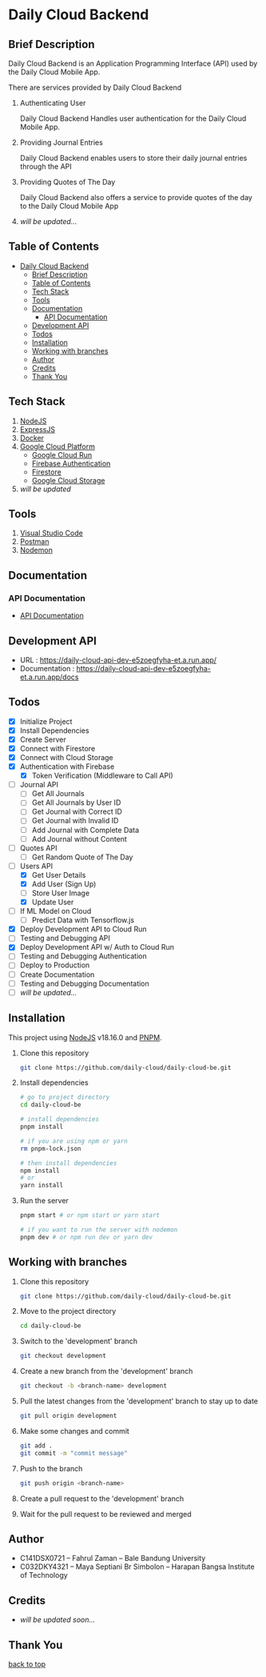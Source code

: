 # Daily Cloud Backend

## Brief Description

Daily Cloud Backend is an Application Programming Interface (API) used by the Daily Cloud Mobile App.

There are services provided by Daily Cloud Backend

1. Authenticating User

   Daily Cloud Backend Handles user authentication for the Daily Cloud Mobile App.

2. Providing Journal Entries

   Daily Cloud Backend enables users to store their daily journal entries through the API

3. Providing Quotes of The Day

   Daily Cloud Backend also offers a service to provide quotes of the day to the Daily Cloud Mobile App

4. _will be updated..._

## Table of Contents

- [Daily Cloud Backend](#daily-cloud-backend)
  - [Brief Description](#brief-description)
  - [Table of Contents](#table-of-contents)
  - [Tech Stack](#tech-stack)
  - [Tools](#tools)
  - [Documentation](#documentation)
    - [API Documentation](#api-documentation)
  - [Development API](#development-api)
  - [Todos](#todos)
  - [Installation](#installation)
  - [Working with branches](#working-with-branches)
  - [Author](#author)
  - [Credits](#credits)
  - [Thank You](#thank-you)

## Tech Stack

1. [NodeJS](https://nodejs.org/en)
2. [ExpressJS](https://expressjs.com/)
3. [Docker](https://www.docker.com/)
4. [Google Cloud Platform](https://cloud.google.com/)
   - [Google Cloud Run](https://cloud.google.com/run)
   - [Firebase Authentication](https://firebase.google.com/products/auth)
   - [Firestore](https://cloud.google.com/firestore)
   - [Google Cloud Storage](https://cloud.google.com/storage)
5. _will be updated_

## Tools

1. [Visual Studio Code](https://code.visualstudio.com/)
2. [Postman](https://www.postman.com/)
3. [Nodemon](https://www.npmjs.com/package/nodemon)

## Documentation

### API Documentation

- [API Documentation](API-Documentation.md)

## Development API

- URL : https://daily-cloud-api-dev-e5zoegfyha-et.a.run.app/
- Documentation : https://daily-cloud-api-dev-e5zoegfyha-et.a.run.app/docs

## Todos

- [x] Initialize Project
- [x] Install Dependencies
- [x] Create Server
- [x] Connect with Firestore
- [x] Connect with Cloud Storage
- [x] Authentication with Firebase
  - [x] Token Verification (Middleware to Call API)
- [ ] Journal API
  - [ ] Get All Journals
  - [ ] Get All Journals by User ID
  - [ ] Get Journal with Correct ID
  - [ ] Get Journal with Invalid ID
  - [ ] Add Journal with Complete Data
  - [ ] Add Journal without Content
- [ ] Quotes API
  - [ ] Get Random Quote of The Day
- [ ] Users API
  - [x] Get User Details
  - [x] Add User (Sign Up)
  - [ ] Store User Image
  - [x] Update User
- [ ] If ML Model on Cloud
  - [ ] Predict Data with Tensorflow.js
- [x] Deploy Development API to Cloud Run
- [ ] Testing and Debugging API
- [x] Deploy Development API w/ Auth to Cloud Run
- [ ] Testing and Debugging Authentication
- [ ] Deploy to Production
- [ ] Create Documentation
- [ ] Testing and Debugging Documentation
- [ ] _will be updated..._

## Installation

This project using [NodeJS](https://nodejs.org/en/) v18.16.0 and [PNPM](https://pnpm.io/).

1. Clone this repository

   ```bash
   git clone https://github.com/daily-cloud/daily-cloud-be.git
   ```

2. Install dependencies

   ```bash
   # go to project directory
   cd daily-cloud-be

   # install dependencies
   pnpm install

   # if you are using npm or yarn
   rm pnpm-lock.json

   # then install dependencies
   npm install
   # or
   yarn install
   ```

3. Run the server

   ```bash
   pnpm start # or npm start or yarn start

   # if you want to run the server with nodemon
   pnpm dev # or npm run dev or yarn dev
   ```

## Working with branches

1. Clone this repository

   ```bash
   git clone https://github.com/daily-cloud/daily-cloud-be.git
   ```

2. Move to the project directory

   ```bash
   cd daily-cloud-be
   ```

3. Switch to the 'development' branch

   ```bash
   git checkout development
   ```

4. Create a new branch from the 'development' branch

   ```bash
   git checkout -b <branch-name> development
   ```

5. Pull the latest changes from the 'development' branch to stay up to date

   ```bash
   git pull origin development
   ```

6. Make some changes and commit

   ```bash
   git add .
   git commit -m "commit message"
   ```

7. Push to the branch

   ```bash
   git push origin <branch-name>
   ```

8. Create a pull request to the 'development' branch
9. Wait for the pull request to be reviewed and merged

## Author

- C141DSX0721 – Fahrul Zaman – Bale Bandung University
- C032DKY4321 – Maya Septiani Br Simbolon – Harapan Bangsa Institute of Technology

## Credits

- _will be updated soon..._

## Thank You

[back to top](#daily-cloud-backend)
